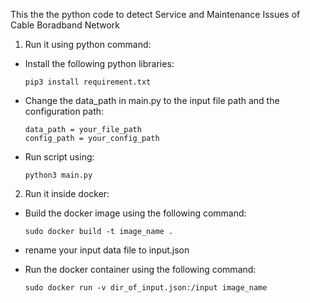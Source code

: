This the the python code to detect Service and Maintenance Issues of Cable Boradband Network

1. Run it using python command:
 - Install the following python libraries: 
   ```
   pip3 install requirement.txt
   ```
 - Change the data_path in main.py to the input file path and the configuration path:
   ```
   data_path = your_file_path
   config_path = your_config_path
   ```
 - Run script using:
   ```
   python3 main.py
   ```

2. Run it inside docker:
  - Build the docker image using the following command:
    ```
    sudo docker build -t image_name .
    ```
    
  - rename your input data file to input.json
  - Run the docker container using the following command:
    ```
    sudo docker run -v dir_of_input.json:/input image_name
    ```
